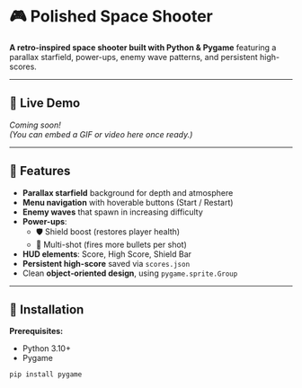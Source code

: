 # 🎮 Polished Space Shooter  
**A retro-inspired space shooter built with Python & Pygame** featuring a parallax starfield, power-ups, enemy wave patterns, and persistent high-scores.

---

## 🚀 Live Demo  
*Coming soon!*  
*(You can embed a GIF or video here once ready.)*

---

## 🎯 Features
- **Parallax starfield** background for depth and atmosphere  
- **Menu navigation** with hoverable buttons (Start / Restart)  
- **Enemy waves** that spawn in increasing difficulty  
- **Power-ups**:  
  - 🛡️ Shield boost (restores player health)  
  - 🔫 Multi-shot (fires more bullets per shot)  
- **HUD elements**: Score, High Score, Shield Bar  
- **Persistent high-score** saved via `scores.json`  
- Clean **object‑oriented design**, using `pygame.sprite.Group`

---

## 💾 Installation

**Prerequisites:**
- Python 3.10+  
- Pygame  

```bash
pip install pygame
